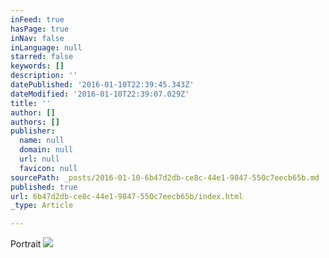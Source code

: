 ```yaml
---
inFeed: true
hasPage: true
inNav: false
inLanguage: null
starred: false
keywords: []
description: ''
datePublished: '2016-01-10T22:39:45.343Z'
dateModified: '2016-01-10T22:39:07.029Z'
title: ''
author: []
authors: []
publisher:
  name: null
  domain: null
  url: null
  favicon: null
sourcePath: _posts/2016-01-10-6b47d2db-ce8c-44e1-9847-550c7eecb65b.md
published: true
url: 6b47d2db-ce8c-44e1-9847-550c7eecb65b/index.html
_type: Article

---
```

Portrait
![](https://the-grid-user-content.s3-us-west-2.amazonaws.com/87e8ed2d-553c-46f5-a8ca-7353596f0b32.jpg)